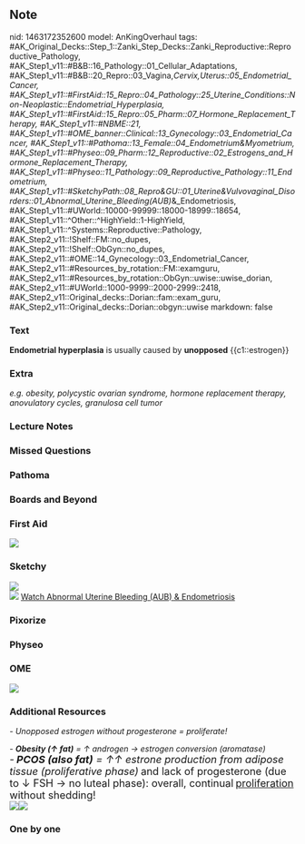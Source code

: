 ## Note
nid: 1463172352600
model: AnKingOverhaul
tags: #AK_Original_Decks::Step_1::Zanki_Step_Decks::Zanki_Reproductive::Reproductive_Pathology, #AK_Step1_v11::#B&B::16_Pathology::01_Cellular_Adaptations, #AK_Step1_v11::#B&B::20_Repro::03_Vagina,_Cervix,_Uterus::05_Endometrial_Cancer, #AK_Step1_v11::#FirstAid::15_Repro::04_Pathology::25_Uterine_Conditions::Non-Neoplastic::Endometrial_Hyperplasia, #AK_Step1_v11::#FirstAid::15_Repro::05_Pharm::07_Hormone_Replacement_Therapy, #AK_Step1_v11::#NBME::21, #AK_Step1_v11::#OME_banner::Clinical::13_Gynecology::03_Endometrial_Cancer, #AK_Step1_v11::#Pathoma::13_Female::04_Endometrium_&_Myometrium, #AK_Step1_v11::#Physeo::09_Pharm::12_Reproductive::02_Estrogens_and_Hormone_Replacement_Therapy, #AK_Step1_v11::#Physeo::11_Pathology::09_Reproductive_Pathology::11_Endometrium, #AK_Step1_v11::#SketchyPath::08_Repro_&_GU::01_Uterine_&_Vulvovaginal_Disorders::01_Abnormal_Uterine_Bleeding_(AUB)_&_Endometriosis, #AK_Step1_v11::#UWorld::10000-99999::18000-18999::18654, #AK_Step1_v11::^Other::^HighYield::1-HighYield, #AK_Step1_v11::^Systems::Reproductive::Pathology, #AK_Step2_v11::!Shelf::FM::no_dupes, #AK_Step2_v11::!Shelf::ObGyn::no_dupes, #AK_Step2_v11::#OME::14_Gynecology::03_Endometrial_Cancer, #AK_Step2_v11::#Resources_by_rotation::FM::examguru, #AK_Step2_v11::#Resources_by_rotation::ObGyn::uwise::uwise_dorian, #AK_Step2_v11::#UWorld::1000-9999::2000-2999::2418, #AK_Step2_v11::Original_decks::Dorian::fam::exam_guru, #AK_Step2_v11::Original_decks::Dorian::obgyn::uwise
markdown: false

### Text
<div>
  <b>Endometrial hyperplasia</b> is usually caused by
  <b>unopposed</b> {{c1::estrogen}}
</div>

### Extra
<i>e.g. obesity, polycystic ovarian syndrome, hormone replacement
therapy, anovulatory cycles, granulosa cell tumor</i>

### Lecture Notes


### Missed Questions


### Pathoma


### Boards and Beyond


### First Aid
<img src="tmpqVw9S1.png">

### Sketchy
<div><img src="17.%20endometrial%20hyperplasia.jpg"></div><img src=
"Zoverall%20picture-8a8079e9044c423bfffc4b51cbd8343b6e29b9dd.JPG">
<a href=
"https://dashboard.sketchy.com/study/medical/courses/medical-pathophysiology/units/medical-pathophysiology-reproductive-gu/videos/medical-pathophysiology-reproductive-and-gu-uterine-and-vulvovaginal-disorders-abnormal-uterine-bleeding-aub-and-endometriosis?utm_source=anki&utm_medium=partnership&utm_campaign=february_update&utm_content=medical">
Watch Abnormal Uterine Bleeding (AUB) & Endometriosis</a>

### Pixorize


### Physeo


### OME
<div class="ome-widget">
  <a href=
  "https://onlinemeded.org/spa/gynecology/endometrial-cancer/acquire?ref=anki">
  <img src="_OME_AnkiFlashcards_Lesson_6.png"></a>
</div>

### Additional Resources
<i>- Unopposed estrogen without progesterone = proliferate!</i>
<div>
  <i>- <b>Obesity (↑ fat)</b> = ↑ androgen → estrogen conversion
  (aromatase)</i>
</div><i style="font-size: 18px;">-</i> <i style=
"font-size: 18px;"><b>PCOS (also fat)</b> = ↑↑ estrone production
from adipose tissue (proliferative phase)</i> <span style=
"font-size: 18px;">and lack of progesterone (due to ↓ FSH → no
luteal phase): overall, continual</span> <u style=
"font-size: 18px;">proliferation</u> <span style=
"font-size: 18px;">without shedding!</span>
<div><img src="paste-10774767275606017.jpg" class=
"resizer"><img class="resizer" src=
"paste-10775987046318083.jpg"></div>

### One by one

